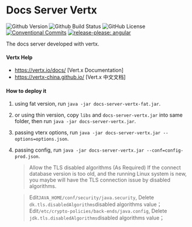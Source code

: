 # Docs Server Vertx

![Github Version](https://img.shields.io/github/v/release/hks2002/docs-server-vertx?display_name=release)
![Github Build Status](https://img.shields.io/github/actions/workflow/status/hks2002/docs-server-vertx/Build-Test-Release.yml)
![GitHub License](https://img.shields.io/github/license/hks2002/docs-server-vertx)
[![Conventional Commits](https://img.shields.io/badge/Conventional%20Commits-1.0.0-yellow.svg)](https://conventionalcommits.org)
[![release-please: angular](https://img.shields.io/badge/release--please-angular-e10079?style=flat&logo=google)](https://github.com/google-github-actions/release-please-action)

The docs server developed with vertx.

#### Vertx Help
* https://vertx.io/docs/ [Vert.x Documentation]
* https://vertx-china.github.io/ [Vert.x 中文文档]

#### How to deploy it
1. using fat version, run ```java -jar docs-server-vertx-fat.jar```.
2. or using thin version, copy `libs` and `docs-server-vertx.jar` into same folder, then run ```java -jar docs-server-vertx.jar```.
3. passing vterx options, run  ```java -jar docs-server-vertx.jar --options=options.json```.
3. passing config, run ```java -jar docs-server-vertx.jar --conf=config-prod.json```.

   > Allow the TLS disabled algorithms (As Required)
   > If the connect database version is too old, and the running Linux system is new, you maybe will have the TLS connection issue by disabled algorithms.

   > Edit`JAVA_HOME/conf/security/java.security`, Delete `dk.tls.disabledAlgorithms`disabled algorithms value；
   > Edit`/etc/crypto-policies/back-ends/java.config`, Delete `jdk.tls.disabledAlgorithms`disabled algorithms value；   